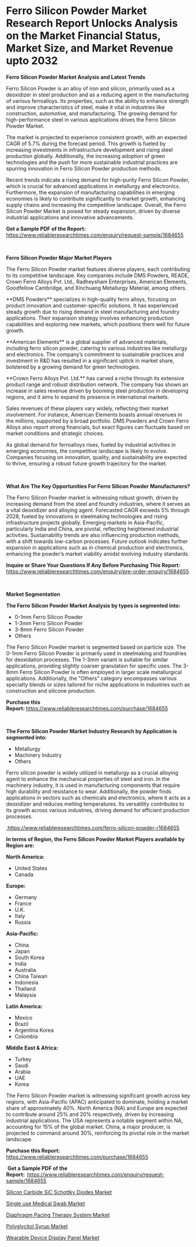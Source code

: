 <p><h1>Ferro Silicon Powder Market Research Report Unlocks Analysis on the Market Financial Status, Market Size, and Market Revenue upto 2032</h1></p><p><strong>Ferro Silicon Powder Market Analysis and Latest Trends</strong></p>
<p><p>Ferro Silicon Powder is an alloy of iron and silicon, primarily used as a deoxidizer in steel production and as a reducing agent in the manufacturing of various ferroalloys. Its properties, such as the ability to enhance strength and improve characteristics of steel, make it vital in industries like construction, automotive, and manufacturing. The growing demand for high-performance steel in various applications drives the Ferro Silicon Powder Market.</p><p>The market is projected to experience consistent growth, with an expected CAGR of 5.7% during the forecast period. This growth is fueled by increasing investments in infrastructure development and rising steel production globally. Additionally, the increasing adoption of green technologies and the push for more sustainable industrial practices are spurring innovation in Ferro Silicon Powder production methods.</p><p>Recent trends indicate a rising demand for high-purity Ferro Silicon Powder, which is crucial for advanced applications in metallurgy and electronics. Furthermore, the expansion of manufacturing capabilities in emerging economies is likely to contribute significantly to market growth, enhancing supply chains and increasing the competitive landscape. Overall, the Ferro Silicon Powder Market is poised for steady expansion, driven by diverse industrial applications and innovative advancements.</p></p>
<p><strong>Get a Sample PDF of the Report:&nbsp;</strong> <a href="https://www.reliableresearchtimes.com/enquiry/request-sample/1684655?utm_campaign=2131&utm_medium=2&utm_source=Github&utm_content=ia&utm_term=31012025&utm_id=ferro-silicon-powder">https://www.reliableresearchtimes.com/enquiry/request-sample/1684655</a></p>
<p>&nbsp;</p>
<p><strong>Ferro Silicon Powder Major Market Players</strong></p>
<p><p>The Ferro Silicon Powder market features diverse players, each contributing to its competitive landscape. Key companies include DMS Powders, READE, Crown Ferro Alloys Pvt. Ltd., Radheysham Enterprises, American Elements, Goodfellow Cambridge, and Xinchuang Metallurgy Material, among others.</p><p>**DMS Powders** specializes in high-quality ferro alloys, focusing on product innovation and customer-specific solutions. It has experienced steady growth due to rising demand in steel manufacturing and foundry applications. Their expansion strategy involves enhancing production capabilities and exploring new markets, which positions them well for future growth.</p><p>**American Elements** is a global supplier of advanced materials, including ferro silicon powder, catering to various industries like metallurgy and electronics. The company’s commitment to sustainable practices and investment in R&D has resulted in a significant uptick in market share, bolstered by a growing demand for green technologies.</p><p>**Crown Ferro Alloys Pvt. Ltd.** has carved a niche through its extensive product range and robust distribution network. The company has shown an increase in sales revenue driven by booming steel production in developing regions, and it aims to expand its presence in international markets.</p><p>Sales revenues of these players vary widely, reflecting their market involvement. For instance, American Elements boasts annual revenues in the millions, supported by a broad portfolio. DMS Powders and Crown Ferro Alloys also report strong financials, but exact figures can fluctuate based on market conditions and strategic choices.</p><p>As global demand for ferroalloys rises, fueled by industrial activities in emerging economies, the competitive landscape is likely to evolve. Companies focusing on innovation, quality, and sustainability are expected to thrive, ensuring a robust future growth trajectory for the market.</p></p>
<p>&nbsp;</p>
<p><strong>What Are The Key Opportunities For Ferro Silicon Powder Manufacturers?</strong></p>
<p><p>The Ferro Silicon Powder market is witnessing robust growth, driven by increasing demand from the steel and foundry industries, where it serves as a vital deoxidizer and alloying agent. Forecasted CAGR exceeds 5% through 2028, fueled by innovations in steelmaking technologies and rising infrastructure projects globally. Emerging markets in Asia-Pacific, particularly India and China, are pivotal, reflecting heightened industrial activities. Sustainability trends are also influencing production methods, with a shift towards low-carbon processes. Future outlook indicates further expansion in applications such as in chemical production and electronics, enhancing the powder’s market viability amidst evolving industry standards.</p></p>
<p><strong>Inquire or Share Your Questions If Any Before Purchasing This Report:</strong> <a href="https://www.reliableresearchtimes.com/enquiry/pre-order-enquiry/1684655?utm_campaign=2131&utm_medium=2&utm_source=Github&utm_content=ia&utm_term=31012025&utm_id=ferro-silicon-powder">https://www.reliableresearchtimes.com/enquiry/pre-order-enquiry/1684655</a></p>
<p>&nbsp;</p>
<p><strong>Market Segmentation</strong></p>
<p><strong>The Ferro Silicon Powder Market Analysis by types is segmented into:</strong></p>
<p><ul><li>0-1mm Ferro Silicon Powder</li><li>1-3mm Ferro Silicon Powder</li><li>3-8mm Ferro Silicon Powder</li><li>Others</li></ul></p>
<p><p>The Ferro Silicon Powder market is segmented based on particle size. The 0-1mm Ferro Silicon Powder is primarily used in steelmaking and foundries for deoxidation processes. The 1-3mm variant is suitable for similar applications, providing slightly coarser granulation for specific uses. The 3-8mm Ferro Silicon Powder is often employed in larger scale metallurgical applications. Additionally, the "Others" category encompasses various specialty blends or sizes tailored for niche applications in industries such as construction and silicone production.</p></p>
<p><strong>Purchase this Report:&nbsp;</strong><a href="https://www.reliableresearchtimes.com/purchase/1684655?utm_campaign=2131&utm_medium=2&utm_source=Github&utm_content=ia&utm_term=31012025&utm_id=ferro-silicon-powder">https://www.reliableresearchtimes.com/purchase/1684655</a></p>
<p>&nbsp;</p>
<p><strong>The Ferro Silicon Powder Market Industry Research by Application is segmented into:</strong></p>
<p><ul><li>Metallurgy</li><li>Machinery Industry</li><li>Others</li></ul></p>
<p><p>Ferro silicon powder is widely utilized in metallurgy as a crucial alloying agent to enhance the mechanical properties of steel and iron. In the machinery industry, it is used in manufacturing components that require high durability and resistance to wear. Additionally, the powder finds applications in sectors such as chemicals and electronics, where it acts as a deoxidizer and reduces melting temperatures. Its versatility contributes to its growth across various industries, driving demand for efficient production processes.</p></p>
<p><a href="https://www.reliableresearchtimes.com/ferro-silicon-powder-r1684655?utm_campaign=2131&utm_medium=2&utm_source=Github&utm_content=ia&utm_term=31012025&utm_id=ferro-silicon-powder">&nbsp;https://www.reliableresearchtimes.com/ferro-silicon-powder-r1684655</a></p>
<p><strong>In terms of Region, the Ferro Silicon Powder Market Players available by Region are:</strong></p>
<p>
    <p> <strong> North America: </strong>
        <ul>
            <li>United States</li>
            <li>Canada</li>
        </ul>
        </p> 
    <p> <strong> Europe: </strong>
        <ul>
            <li>Germany</li>
            <li>France</li>
            <li>U.K.</li>
            <li>Italy</li>
            <li>Russia</li>
        </ul>
        </p> 
    <p> <strong> Asia-Pacific: </strong>
        <ul>
            <li>China</li>
            <li>Japan</li>
            <li>South Korea</li>
            <li>India</li>
            <li>Australia</li>
            <li>China Taiwan</li>
            <li>Indonesia</li>
            <li>Thailand</li>
            <li>Malaysia</li>
        </ul>
        </p> 
    <p> <strong> Latin America: </strong>
        <ul>
            <li>Mexico</li>
            <li>Brazil</li>
            <li>Argentina Korea</li>
            <li>Colombia</li>
        </ul>
        </p> 
    <p> <strong> Middle East & Africa: </strong>
        <ul>
            <li>Turkey</li>
            <li>Saudi</li>
            <li>Arabia</li>
            <li>UAE</li>
            <li>Korea</li>
        </ul>
    </p>
    </p>
<p><p>The Ferro Silicon Powder market is witnessing significant growth across key regions, with Asia-Pacific (APAC) anticipated to dominate, holding a market share of approximately 40%. North America (NA) and Europe are expected to contribute around 25% and 20% respectively, driven by increasing industrial applications. The USA represents a notable segment within NA, accounting for 15% of the global market. China, a major producer, is projected to command around 30%, reinforcing its pivotal role in the market landscape.</p></p>
<p><strong>Purchase this Report: </strong><a href="https://www.reliableresearchtimes.com/purchase/1684655?utm_campaign=2131&utm_medium=2&utm_source=Github&utm_content=ia&utm_term=31012025&utm_id=ferro-silicon-powder">https://www.reliableresearchtimes.com/purchase/1684655</a></p>
<p>&nbsp;<strong>Get a Sample PDF of the Report:&nbsp;&nbsp;</strong><a href="https://www.reliableresearchtimes.com/enquiry/request-sample/1684655?utm_campaign=2131&utm_medium=2&utm_source=Github&utm_content=ia&utm_term=31012025&utm_id=ferro-silicon-powder">https://www.reliableresearchtimes.com/enquiry/request-sample/1684655</a></p>
<p><strong></strong></p>
<p><p><a href="https://www.linkedin.com/pulse/industry-experts-project-silicon-carbide-sic-schottky-diodes-quqge?utm_campaign=2131&utm_medium=2&utm_source=Github&utm_content=ia&utm_term=31012025&utm_id=ferro-silicon-powder">Silicon Carbide SiC Schottky Diodes Market</a></p><p><a href="https://www.linkedin.com/pulse/disruption-innovation-single-use-medical-swab-industry-60yxe?utm_campaign=2131&utm_medium=2&utm_source=Github&utm_content=ia&utm_term=31012025&utm_id=ferro-silicon-powder">Single use Medical Swab Market</a></p><p><a href="https://www.linkedin.com/pulse/future-trends-growth-prospects-diaphragm-pacing-therapy-zxqwe?utm_campaign=2131&utm_medium=2&utm_source=Github&utm_content=ia&utm_term=31012025&utm_id=ferro-silicon-powder">Diaphragm Pacing Therapy System Market</a></p><p><a href="https://github.com/LilianFaulkner65/Market-Research-Report-List-1/blob/main/polyglycitol-syrup-market.md?utm_campaign=2131&utm_medium=2&utm_source=Github&utm_content=ia&utm_term=31012025&utm_id=ferro-silicon-powder">Polyglycitol Syrup Market</a></p><p><a href="https://www.linkedin.com/pulse/analysis-global-wearable-device-display-panel-market-type-zjbie?utm_campaign=2131&utm_medium=2&utm_source=Github&utm_content=ia&utm_term=31012025&utm_id=ferro-silicon-powder">Wearable Device Display Panel Market</a></p></p>